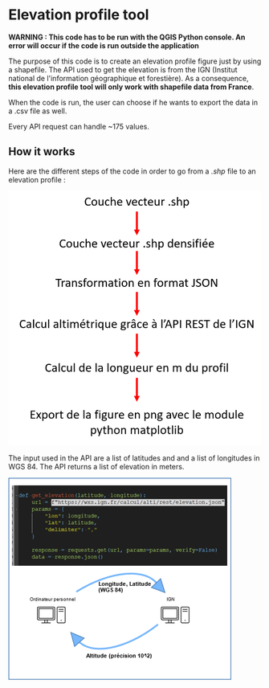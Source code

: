# Elevation profile tool

**WARNING : This code has to be run with the QGIS Python console. An error will occur if the code is run outside the application**

The purpose of this code is to create an elevation profile figure just by using a shapefile. 
The API used to get the elevation is from the IGN (Institut national de l'information géographique et forestière).
As a consequence, **this elevation profile tool will only work with shapefile data from France**.


When the code is run, the user can choose if he wants to export the data in a .csv  file as well.

Every API request can handle ~175 values. 

## How it works 

Here are the different steps of the code in order to go from a *.shp* file to an elevation profile :

![alt text](https://raw.githubusercontent.com/Noe1414/PyQGIS-Elevation-profile-tool/main/Images/ToolOperation.png)


The input used in the API are a list of latitudes and and a list of longitudes in WGS 84. The API returns a list of elevation in meters.

![alt text](https://raw.githubusercontent.com/Noe1414/PyQGIS-Elevation-profile-tool/main/Images/API_IGN.png)


